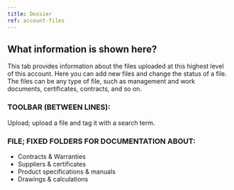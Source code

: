 ```yaml
---
title: Dossier
ref: account-files
---
```


## What information is shown here?
This tab provides information about the files uploaded at this highest level of this account. Here you can add new files and change the status of a file. The files can be any type of file, such as management and work documents, certificates, contracts, and so on.

### TOOLBAR (BETWEEN LINES):
Upload; upload a file and tag it with a search term.

### FILE; FIXED FOLDERS FOR DOCUMENTATION ABOUT:
- Contracts & Warranties
- Suppliers & certificates
- Product specifications & manuals
- Drawings & calculations
